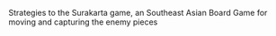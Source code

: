 Strategies to the Surakarta game, an Southeast Asian Board Game for moving and capturing the enemy pieces
